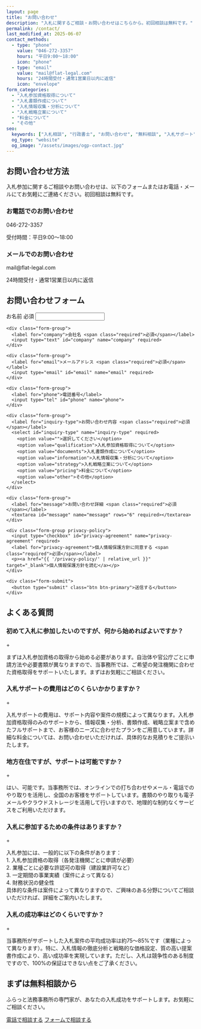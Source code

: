 ```yaml
---
layout: page
title: "お問い合わせ"
description: "入札に関するご相談・お問い合わせはこちらから。初回相談は無料です。"
permalink: /contact/
last_modified_at: 2025-06-07
contact_methods:
  - type: "phone"
    value: "046-272-3357"
    hours: "平日9:00〜18:00"
    icon: "phone"
  - type: "email"
    value: "mail@flat-legal.com"
    hours: "24時間受付・通常1営業日以内に返信"
    icon: "envelope"
form_categories:
  - "入札参加資格取得について"
  - "入札書類作成について"
  - "入札情報収集・分析について"
  - "入札戦略立案について"
  - "料金について"
  - "その他"
seo:
  keywords: ["入札相談", "行政書士", "お問い合わせ", "無料相談", "入札サポート"]
  og_type: "website"
  og_image: "/assets/images/ogp-contact.jpg"
---
```


## お問い合わせ方法

入札参加に関するご相談やお問い合わせは、以下のフォームまたはお電話・メールにてお気軽にご連絡ください。初回相談は無料です。

<div class="contact-methods">
  <div class="contact-method">
    <div class="contact-icon">
      <i class="fas fa-phone"></i>
    </div>
    <div class="contact-details">
      <h3>お電話でのお問い合わせ</h3>
      <p class="contact-value">046-272-3357</p>
      <p class="contact-hours">受付時間：平日9:00〜18:00</p>
    </div>
  </div>
  
  <div class="contact-method">
    <div class="contact-icon">
      <i class="fas fa-envelope"></i>
    </div>
    <div class="contact-details">
      <h3>メールでのお問い合わせ</h3>
      <p class="contact-value">mail@flat-legal.com</p>
      <p class="contact-hours">24時間受付・通常1営業日以内に返信</p>
    </div>
  </div>
</div>

## お問い合わせフォーム

<div class="contact-form-container">
  <form id="contact-form" class="contact-form" action="{{ '/thank-you/' | relative_url }}" method="post" data-netlify="true">
    <div class="form-group">
      <label for="name">お名前 <span class="required">必須</span></label>
      <input type="text" id="name" name="name" required>
    </div>
    
    <div class="form-group">
      <label for="company">会社名 <span class="required">必須</span></label>
      <input type="text" id="company" name="company" required>
    </div>
    
    <div class="form-group">
      <label for="email">メールアドレス <span class="required">必須</span></label>
      <input type="email" id="email" name="email" required>
    </div>
    
    <div class="form-group">
      <label for="phone">電話番号</label>
      <input type="tel" id="phone" name="phone">
    </div>
    
    <div class="form-group">
      <label for="inquiry-type">お問い合わせ内容 <span class="required">必須</span></label>
      <select id="inquiry-type" name="inquiry-type" required>
        <option value="">選択してください</option>
        <option value="qualification">入札参加資格取得について</option>
        <option value="documents">入札書類作成について</option>
        <option value="information">入札情報収集・分析について</option>
        <option value="strategy">入札戦略立案について</option>
        <option value="pricing">料金について</option>
        <option value="other">その他</option>
      </select>
    </div>
    
    <div class="form-group">
      <label for="message">お問い合わせ詳細 <span class="required">必須</span></label>
      <textarea id="message" name="message" rows="6" required></textarea>
    </div>
    
    <div class="form-group privacy-policy">
      <input type="checkbox" id="privacy-agreement" name="privacy-agreement" required>
      <label for="privacy-agreement">個人情報保護方針に同意する <span class="required">必須</span></label>
      <p><a href="{{ '/privacy-policy/' | relative_url }}" target="_blank">個人情報保護方針を読む</a></p>
    </div>
    
    <div class="form-submit">
      <button type="submit" class="btn btn-primary">送信する</button>
    </div>
  </form>
</div>

## よくある質問

<div class="faq-container">
  <div class="faq-item">
    <div class="faq-question">
      <h3>初めて入札に参加したいのですが、何から始めればよいですか？</h3>
      <span class="faq-toggle">+</span>
    </div>
    <div class="faq-answer">
      <p>まずは入札参加資格の取得から始める必要があります。自治体や官公庁ごとに申請方法や必要書類が異なりますので、当事務所では、ご希望の発注機関に合わせた資格取得をサポートいたします。まずはお気軽にご相談ください。</p>
    </div>
  </div>
  
  <div class="faq-item">
    <div class="faq-question">
      <h3>入札サポートの費用はどのくらいかかりますか？</h3>
      <span class="faq-toggle">+</span>
    </div>
    <div class="faq-answer">
      <p>入札サポートの費用は、サポート内容や案件の規模によって異なります。入札参加資格取得のみのサポートから、情報収集・分析、書類作成、戦略立案まで含めたフルサポートまで、お客様のニーズに合わせたプランをご用意しています。詳細な料金については、お問い合わせいただければ、具体的なお見積りをご提示いたします。</p>
    </div>
  </div>
  
  <div class="faq-item">
    <div class="faq-question">
      <h3>地方在住ですが、サポートは可能ですか？</h3>
      <span class="faq-toggle">+</span>
    </div>
    <div class="faq-answer">
      <p>はい、可能です。当事務所では、オンラインでの打ち合わせやメール・電話でのやり取りを活用し、全国のお客様をサポートしています。書類のやり取りも電子メールやクラウドストレージを活用して行いますので、地理的な制約なくサービスをご利用いただけます。</p>
    </div>
  </div>
  
  <div class="faq-item">
    <div class="faq-question">
      <h3>入札に参加するための条件はありますか？</h3>
      <span class="faq-toggle">+</span>
    </div>
    <div class="faq-answer">
      <p>入札参加には、一般的に以下の条件があります：<br>
      1. 入札参加資格の取得（各発注機関ごとに申請が必要）<br>
      2. 業種ごとに必要な許認可の取得（建設業許可など）<br>
      3. 一定期間の事業実績（案件によって異なる）<br>
      4. 財務状況の健全性<br>
      具体的な条件は案件によって異なりますので、ご興味のある分野についてご相談いただければ、詳細をご案内いたします。</p>
    </div>
  </div>
  
  <div class="faq-item">
    <div class="faq-question">
      <h3>入札の成功率はどのくらいですか？</h3>
      <span class="faq-toggle">+</span>
    </div>
    <div class="faq-answer">
      <p>当事務所がサポートした入札案件の平均成功率は約75〜85%です（業種によって異なります）。特に、入札情報の徹底分析と戦略的な価格設定、質の高い提案書作成により、高い成功率を実現しています。ただし、入札は競争性のある制度ですので、100%の保証はできない点をご了承ください。</p>
    </div>
  </div>
</div>

<div class="cta-container dual-cta">
  <h2>まずは無料相談から</h2>
  <p>ふらっと法務事務所の専門家が、あなたの入札成功をサポートします。お気軽にご相談ください。</p>
  <div class="cta-buttons">
    <a href="tel:0462723357" class="btn btn-secondary"><i class="fas fa-phone"></i> 電話で相談する</a>
    <a href="#contact-form" class="btn btn-primary"><i class="fas fa-envelope"></i> フォームで相談する</a>
  </div>
</div>

<script>
document.addEventListener('DOMContentLoaded', function() {
  // FAQトグル
  const faqItems = document.querySelectorAll('.faq-question');
  
  faqItems.forEach(item => {
    item.addEventListener('click', function() {
      const parent = this.parentElement;
      parent.classList.toggle('active');
      
      const toggle = this.querySelector('.faq-toggle');
      if (toggle) {
        toggle.textContent = parent.classList.contains('active') ? '-' : '+';
      }
    });
  });
  
  // フォーム送信
  const contactForm = document.getElementById('contact-form');
  
  if (contactForm) {
    contactForm.addEventListener('submit', function(e) {
      // フォームバリデーションはNetlifyで処理
    });
  }
});
</script>
